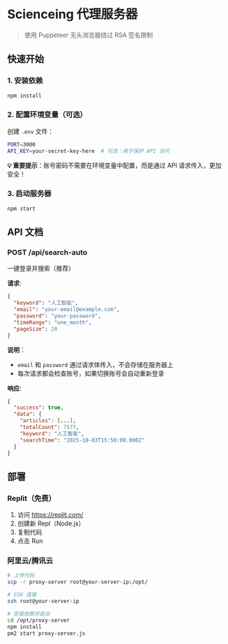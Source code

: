 # Scienceing 代理服务器

> 使用 Puppeteer 无头浏览器绕过 RSA 签名限制

## 快速开始

### 1. 安装依赖

```bash
npm install
```

### 2. 配置环境变量（可选）

创建 `.env` 文件：

```bash
PORT=3000
API_KEY=your-secret-key-here  # 可选：用于保护 API 访问
```

**💡 重要提示**：账号密码不需要在环境变量中配置，而是通过 API 请求传入，更加安全！

### 3. 启动服务器

```bash
npm start
```

## API 文档

### POST /api/search-auto

一键登录并搜索（推荐）

**请求**:
```json
{
  "keyword": "人工智能",
  "email": "your-email@example.com",
  "password": "your-password",
  "timeRange": "one_month",
  "pageSize": 20
}
```

**说明**：
- `email` 和 `password` 通过请求体传入，不会存储在服务器上
- 每次请求都会检查账号，如果切换账号会自动重新登录

**响应**:
```json
{
  "success": true,
  "data": {
    "articles": [...],
    "totalCount": 7577,
    "keyword": "人工智能",
    "searchTime": "2025-10-03T15:50:00.000Z"
  }
}
```

## 部署

### Replit（免费）

1. 访问 https://replit.com/
2. 创建新 Repl（Node.js）
3. 复制代码
4. 点击 Run

### 阿里云/腾讯云

```bash
# 上传代码
scp -r proxy-server root@your-server-ip:/opt/

# SSH 连接
ssh root@your-server-ip

# 安装依赖并启动
cd /opt/proxy-server
npm install
pm2 start proxy-server.js
```
